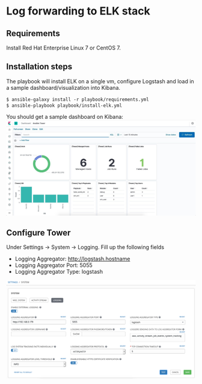 # Log forwarding to ELK stack

## Requirements

Install Red Hat Enterprise Linux 7 or CentOS 7. 

## Installation steps

The playbook will install ELK on a single vm, configure Logstash and load in a sample dashboard/visualization into Kibana.
  ```
  $ ansible-galaxy install -r playbook/requirements.yml 
  $ ansible-playbook playbook/install-elk.yml 
  ```

You should get a sample dashboard on Kibana:
![](images/dashboard.png)

## Configure Tower

Under Settings -> System -> Logging. Fill up the following fields
- Logging Aggregator: http://logstash.hostname
- Logging Aggregator Port: 5055
- Logging Aggregator Type: logstash

![](images/tower.png)
